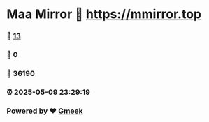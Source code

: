 # Maa Mirror :link: https://mmirror.top 
### :page_facing_up: [13](https://mmirror.top/tag.html) 
### :speech_balloon: 0 
### :hibiscus: 36190 
### :alarm_clock: 2025-05-09 23:29:19 
### Powered by :heart: [Gmeek](https://github.com/Meekdai/Gmeek)
